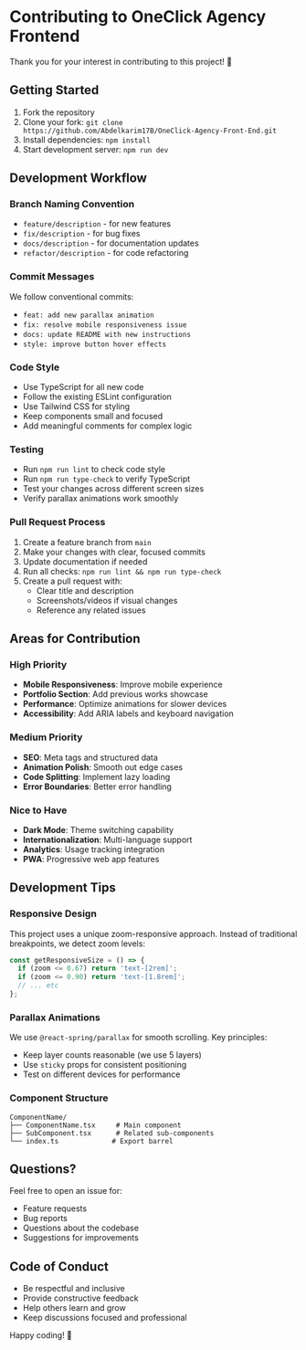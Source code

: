 # Contributing to OneClick Agency Frontend

Thank you for your interest in contributing to this project! 🎉

## Getting Started

1. Fork the repository
2. Clone your fork: `git clone https://github.com/Abdelkarim17B/OneClick-Agency-Front-End.git`
3. Install dependencies: `npm install`
4. Start development server: `npm run dev`

## Development Workflow

### Branch Naming Convention
- `feature/description` - for new features
- `fix/description` - for bug fixes
- `docs/description` - for documentation updates
- `refactor/description` - for code refactoring

### Commit Messages
We follow conventional commits:
- `feat: add new parallax animation`
- `fix: resolve mobile responsiveness issue`
- `docs: update README with new instructions`
- `style: improve button hover effects`

### Code Style
- Use TypeScript for all new code
- Follow the existing ESLint configuration
- Use Tailwind CSS for styling
- Keep components small and focused
- Add meaningful comments for complex logic

### Testing
- Run `npm run lint` to check code style
- Run `npm run type-check` to verify TypeScript
- Test your changes across different screen sizes
- Verify parallax animations work smoothly

### Pull Request Process
1. Create a feature branch from `main`
2. Make your changes with clear, focused commits
3. Update documentation if needed
4. Run all checks: `npm run lint && npm run type-check`
5. Create a pull request with:
   - Clear title and description
   - Screenshots/videos if visual changes
   - Reference any related issues

## Areas for Contribution

### High Priority
- **Mobile Responsiveness**: Improve mobile experience
- **Portfolio Section**: Add previous works showcase
- **Performance**: Optimize animations for slower devices
- **Accessibility**: Add ARIA labels and keyboard navigation

### Medium Priority
- **SEO**: Meta tags and structured data
- **Animation Polish**: Smooth out edge cases
- **Code Splitting**: Implement lazy loading
- **Error Boundaries**: Better error handling

### Nice to Have
- **Dark Mode**: Theme switching capability
- **Internationalization**: Multi-language support
- **Analytics**: Usage tracking integration
- **PWA**: Progressive web app features

## Development Tips

### Responsive Design
This project uses a unique zoom-responsive approach. Instead of traditional breakpoints, we detect zoom levels:
```typescript
const getResponsiveSize = () => {
  if (zoom <= 0.67) return 'text-[2rem]';
  if (zoom <= 0.90) return 'text-[1.8rem]';
  // ... etc
};
```

### Parallax Animations
We use `@react-spring/parallax` for smooth scrolling. Key principles:
- Keep layer counts reasonable (we use 5 layers)
- Use `sticky` props for consistent positioning
- Test on different devices for performance

### Component Structure
```
ComponentName/
├── ComponentName.tsx     # Main component
├── SubComponent.tsx      # Related sub-components
└── index.ts             # Export barrel
```

## Questions?

Feel free to open an issue for:
- Feature requests
- Bug reports
- Questions about the codebase
- Suggestions for improvements

## Code of Conduct

- Be respectful and inclusive
- Provide constructive feedback
- Help others learn and grow
- Keep discussions focused and professional

Happy coding! 🚀
